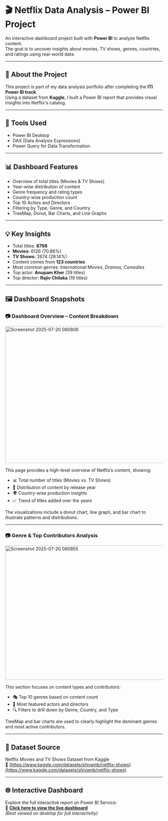 # 🎬 Netflix Data Analysis – Power BI Project

An interactive dashboard project built with **Power BI** to analyze Netflix content.  
The goal is to uncover insights about movies, TV shows, genres, countries, and ratings using real-world data.

---

## 📌 About the Project

This project is part of my data analysis portfolio after completing the **ITI Power BI track**.  
Using a dataset from **Kaggle**, I built a Power BI report that provides visual insights into Netflix's catalog.

---

## 🧰 Tools Used

- Power BI Desktop  
- DAX (Data Analysis Expressions)  
- Power Query for Data Transformation  


---

## 📊 Dashboard Features

- Overview of total titles (Movies & TV Shows)
- Year-wise distribution of content
- Genre frequency and rating types
- Country-wise production count
- Top 10 Actors and Directors
- Filtering by Type, Genre, and Country
- TreeMap, Donut, Bar Charts, and Line Graphs

---

## 💡 Key Insights

- Total titles: **8798**  
- **Movies:** 6126 (70.86%)  
- **TV Shows:** 2674 (29.14%)  
- Content comes from **123 countries**
- Most common genres: *International Movies*, *Dramas*, *Comedies*
- Top actor: **Anupam Kher** (39 titles)  
- Top director: **Rajiv Chilaka** (19 titles)

---

## 🖼️ Dashboard Snapshots

### 📷 Dashboard Overview – Content Breakdown

<img width="761" height="437" alt="Screenshot 2025-07-20 060806" src="https://github.com/user-attachments/assets/e55b716e-d735-4e4c-b5ff-78d9e1197e46" />

This page provides a high-level overview of Netflix’s content, showing:

- 📊 Total number of titles (Movies vs. TV Shows)  
- 📅 Distribution of content by release year  
- 🌍 Country-wise production insights  
- 📈 Trend of titles added over the years  

The visualizations include a donut chart, line graph, and bar chart to illustrate patterns and distributions.

---

### 📷 Genre & Top Contributors Analysis

<img width="761" height="429" alt="Screenshot 2025-07-20 060855" src="https://github.com/user-attachments/assets/9ce9a2b7-ca41-4e06-abdb-1f4c634d3408" />

This section focuses on content types and contributors:

- 🎭 Top 10 genres based on content count  
- 👤 Most featured actors and directors  
- 🔍 Filters to drill down by Genre, Country, and Type  

TreeMap and bar charts are used to clearly highlight the dominant genres and most active contributors.

---

## 📂 Dataset Source

Netflix Movies and TV Shows Dataset from Kaggle  
🔗 [https://www.kaggle.com/datasets/shivamb/netflix-shows](https://www.kaggle.com/datasets/shivamb/netflix-shows)


---
## 🌐 Interactive Dashboard

Explore the full interactive report on Power BI Service:  
🔗 **[Click here to view the live dashboard](https://app.powerbi.com/view?r=eyJrIjoiNjMzODJlMGItNzVhYS00MjE1LThhMDEtY2UzMzZhODczNzlkIiwidCI6IjJiYjZlNWJjLWMxMDktNDdmYi05NDMzLWMxYzZmNGZhMzNmZiIsImMiOjl9)**  
*(Best viewed on desktop for full interactivity)*

